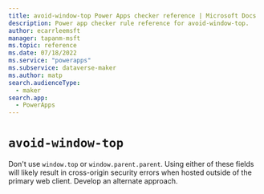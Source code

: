 ```yaml
---
title: avoid-window-top Power Apps checker reference | Microsoft Docs
description: Power app checker rule reference for avoid-window-top.
author: ecarrleemsft
manager: tapanm-msft
ms.topic: reference
ms.date: 07/18/2022
ms.service: "powerapps"
ms.subservice: dataverse-maker
ms.author: matp
search.audienceType: 
  - maker
search.app: 
  - PowerApps
---
```

# `avoid-window-top`

Don't use `window.top` or `window.parent.parent`. Using either of these fields will likely result in cross-origin security errors when hosted outside of the primary web client. Develop an alternate approach.

